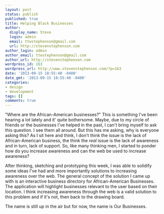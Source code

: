 ```yaml
---
layout: post
status: publish
published: true
title: Helping Black Businesses
author:
  display_name: Steve
  login: admin
  email: ttwstephenson@gmail.com
  url: http://stevenstephenson.com
author_login: admin
author_email: ttwstephenson@gmail.com
author_url: http://stevenstephenson.com
wordpress_id: 163
wordpress_url: http://www.stevenstephenson.com/?p=163
date: '2013-09-15 18:55:40 -0400'
date_gmt: '2013-09-15 18:55:40 -0400'
categories:
- design
- development
tags: []
comments: true
---
```

<p>"Where are the African-American businesses?" This is something I've been hearing a lot lately and it' quite bothersome. Maybe, due to my circle of friends or the businesses I've helped in the past, I can't bring myself to ask this question. I see them all around. But this has me asking, why is everyone asking this? As I sit here and think, I don't think the issue is the lack of African-American business, the think the <em>real</em> issue is the lack of awareness and in turn, lack of support. So, like many thinking men, I started to ponder how do you increase awareness and can the web be used to increase awareness?</p>
<p>After thinking, sketching and prototyping this week, I was able to solidify some ideas I've had and more importantly solutions to increasing awareness over the web. The general concept of the solution I came up with is an interactive business directory for African-American Businesses. The application will highlight businesses relevant to the user based on their location. I think increasing awareness through the web is a valid solution to this problem and if it's not, then back to the drawing board.</p>
<p>The name is still up in the air but for now, the name is Our Businesses.</p>
